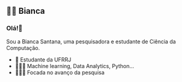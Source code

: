 ## 👩🏻 Bianca

### Olá!👋

Sou a Bianca Santana, uma pesquisadora e estudante de Ciência da Computação.

- 🏫 Estudante da UFRRJ 
- 👩🏻‍💻 Machine learning, Data Analytics, Python...
- 👩🏻‍🔬 Focada no avanço da pesquisa
